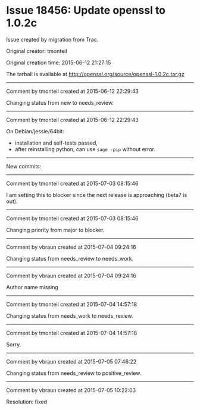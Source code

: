 # Issue 18456: Update openssl to 1.0.2c

Issue created by migration from Trac.

Original creator: tmonteil

Original creation time: 2015-06-12 21:27:15

The tarball is available at http://openssl.org/source/openssl-1.0.2c.tar.gz



---

Comment by tmonteil created at 2015-06-12 22:29:43

Changing status from new to needs_review.


---

Comment by tmonteil created at 2015-06-12 22:29:43

On Debian/jessie/64bit:
- installation and self-tests passed,
- after reinstalling python, can use `sage -pip` without error.

----
New commits:


---

Comment by tmonteil created at 2015-07-03 08:15:46

I am setting this to blocker since the next release is approaching (beta7 is out).


---

Comment by tmonteil created at 2015-07-03 08:15:46

Changing priority from major to blocker.


---

Comment by vbraun created at 2015-07-04 09:24:16

Changing status from needs_review to needs_work.


---

Comment by vbraun created at 2015-07-04 09:24:16

Author name missing


---

Comment by tmonteil created at 2015-07-04 14:57:18

Changing status from needs_work to needs_review.


---

Comment by tmonteil created at 2015-07-04 14:57:18

Sorry.


---

Comment by vbraun created at 2015-07-05 07:46:22

Changing status from needs_review to positive_review.


---

Comment by vbraun created at 2015-07-05 10:22:03

Resolution: fixed
